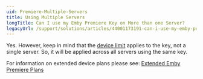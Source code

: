 ```yaml
---
uid: Premiere-Multiple-Servers
title: Using Multiple Servers
longTitle: Can I use my Emby Premiere Key on More than one Server?
legacyUrl: /support/solutions/articles/44001173191-can-i-use-my-emby-premiere-key-on-more-than-one-server
---
```


Yes.  However, keep in mind that the [device limit](Premiere-Limits.md) applies to the key, not a single server.  So, it will be applied across all servers using the same key.

For information on extended device plans please see: [Extended Emby Premiere Plans](https://emby.media/premiere-ext.html)